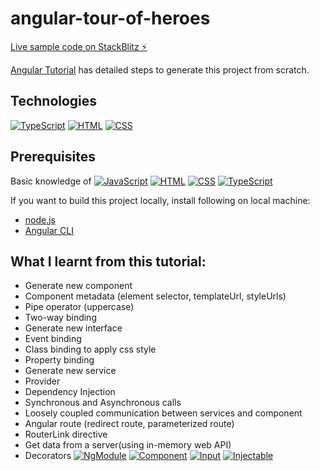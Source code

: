 # angular-tour-of-heroes

[Live sample code on StackBlitz ⚡️](https://stackblitz.com/edit/angular-ivy-olwyad)

<a href="https://angular.io/tutorial">Angular Tutorial</a> has detailed steps to generate this project from scratch.

## Technologies
<a href="https://www.typescriptlang.org/"><img alt="TypeScript" src="https://img.shields.io/badge/typescript-blue"/></a>
<a href="https://developer.mozilla.org/en-US/docs/Glossary/HTML5"><img alt="HTML" src="https://img.shields.io/badge/HTML-yellow"/></a>
<a href="https://developer.mozilla.org/en-US/docs/Web/CSS"><img alt="CSS" src="https://img.shields.io/badge/CSS-brightgreen"/></a>

## Prerequisites

Basic knowledge of <a href="https://developer.mozilla.org/en-US/docs/Web/JavaScript/A_re-introduction_to_JavaScript"><img alt="JavaScript" src="https://img.shields.io/badge/JavaScript-orange"/></a>
<a href="https://developer.mozilla.org/en-US/docs/Learn/HTML/Introduction_to_HTML"><img alt="HTML" src="https://img.shields.io/badge/HTML-brightgreen"/></a>
<a href="https://developer.mozilla.org/en-US/docs/Learn/CSS/First_steps"><img alt="CSS" src="https://img.shields.io/badge/CSS-yellow"/></a>
<a href="https://www.typescriptlang.org/"><img alt="TypeScript" src="https://img.shields.io/badge/typescript-blue"/></a>

If you want to build this project locally, install following on local machine:
- [node.js](https://nodejs.org/en/)
- [Angular CLI](https://angular.io/cli)


## What I learnt from this tutorial:
- Generate new component
- Component metadata (element selector, templateUrl, styleUrls)
- Pipe operator (uppercase)
- Two-way binding
- Generate new interface
- Event binding
- Class binding to apply css style
- Property binding
- Generate new service
- Provider
- Dependency Injection
- Synchronous and Asynchronous calls
- Loosely coupled communication between services and component
- Angular route (redirect route, parameterized route)
- RouterLink directive
- Get data from a server(using in-memory web API)
- Decorators <a href="https://angular.io/api/core/NgModule"><img alt="NgModule" src="https://img.shields.io/badge/@NgModule-blue"/></a> <a href="https://angular.io/api/core/Component"><img alt="Component" src="https://img.shields.io/badge/@Component-blue"/></a> <a href="https://angular.io/guide/inputs-outputs"><img alt="Input" src="https://img.shields.io/badge/@Input-blue"/></a> <a href="https://angular.io/api/core/Injectable"><img alt="Injectable" src="https://img.shields.io/badge/@Injectable-blue"/></a>
